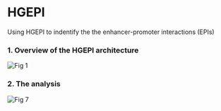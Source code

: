 # HGEPI
Using HGEPI to indentify the the enhancer-promoter interactions (EPIs)

### 1. Overview of the HGEPI architecture
![Fig  1](https://github.com/user-attachments/assets/22a0a9bb-fd10-40d7-a8ab-b14d8e185676)


### 2. The analysis
![Fig  7](https://github.com/user-attachments/assets/4cdabe5f-c57e-4b6f-9c7b-9fdf6d20299e)
